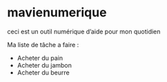 # mavienumerique
ceci est un outil numérique d’aide pour mon quotidien

Ma liste de tâche a faire :
 - Acheter du pain
 - Acheter du jambon
 - Acheter du beurre
